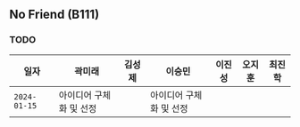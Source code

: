 ## No Friend (B111)

### TODO  
  
|일자|곽미래|김성제|이승민|이진성|오지훈|최진학|
|----|----|----|----|----|----|----|
|`2024-01-15`|아이디어 구체화 및 선정||아이디어 구체화 및 선정||||

